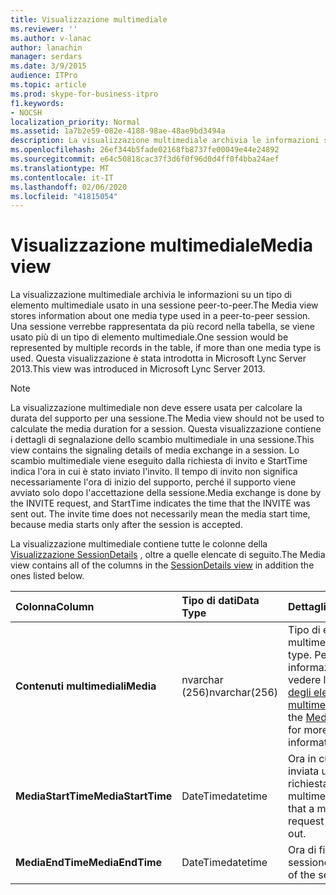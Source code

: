 ```yaml
---
title: Visualizzazione multimediale
ms.reviewer: ''
ms.author: v-lanac
author: lanachin
manager: serdars
ms.date: 3/9/2015
audience: ITPro
ms.topic: article
ms.prod: skype-for-business-itpro
f1.keywords:
- NOCSH
localization_priority: Normal
ms.assetid: 1a7b2e59-082e-4188-98ae-48ae9bd3494a
description: La visualizzazione multimediale archivia le informazioni su un tipo di elemento multimediale usato in una sessione peer-to-peer. Una sessione verrebbe rappresentata da più record nella tabella, se viene usato più di un tipo di elemento multimediale. Questa visualizzazione è stata introdotta in Microsoft Lync Server 2013.
ms.openlocfilehash: 26ef344b5fade02168fb8737fe00049e44e24892
ms.sourcegitcommit: e64c50818cac37f3d6f0f96d0d4ff0f4bba24aef
ms.translationtype: MT
ms.contentlocale: it-IT
ms.lasthandoff: 02/06/2020
ms.locfileid: "41815054"
---
```

# <a name="media-view"></a><span data-ttu-id="13cb8-105">Visualizzazione multimediale</span><span class="sxs-lookup"><span data-stu-id="13cb8-105">Media view</span></span>
 
<span data-ttu-id="13cb8-106">La visualizzazione multimediale archivia le informazioni su un tipo di elemento multimediale usato in una sessione peer-to-peer.</span><span class="sxs-lookup"><span data-stu-id="13cb8-106">The Media view stores information about one media type used in a peer-to-peer session.</span></span> <span data-ttu-id="13cb8-107">Una sessione verrebbe rappresentata da più record nella tabella, se viene usato più di un tipo di elemento multimediale.</span><span class="sxs-lookup"><span data-stu-id="13cb8-107">One session would be represented by multiple records in the table, if more than one media type is used.</span></span> <span data-ttu-id="13cb8-108">Questa visualizzazione è stata introdotta in Microsoft Lync Server 2013.</span><span class="sxs-lookup"><span data-stu-id="13cb8-108">This view was introduced in Microsoft Lync Server 2013.</span></span>
  
> [!NOTE]
> <span data-ttu-id="13cb8-109">La visualizzazione multimediale non deve essere usata per calcolare la durata del supporto per una sessione.</span><span class="sxs-lookup"><span data-stu-id="13cb8-109">The Media view should not be used to calculate the media duration for a session.</span></span> <span data-ttu-id="13cb8-110">Questa visualizzazione contiene i dettagli di segnalazione dello scambio multimediale in una sessione.</span><span class="sxs-lookup"><span data-stu-id="13cb8-110">This view contains the signaling details of media exchange in a session.</span></span> <span data-ttu-id="13cb8-111">Lo scambio multimediale viene eseguito dalla richiesta di invito e StartTime indica l'ora in cui è stato inviato l'invito. Il tempo di invito non significa necessariamente l'ora di inizio del supporto, perché il supporto viene avviato solo dopo l'accettazione della sessione.</span><span class="sxs-lookup"><span data-stu-id="13cb8-111">Media exchange is done by the INVITE request, and StartTime indicates the time that the INVITE was sent out. The invite time does not necessarily mean the media start time, because media starts only after the session is accepted.</span></span> 
  
<span data-ttu-id="13cb8-112">La visualizzazione multimediale contiene tutte le colonne della [Visualizzazione SessionDetails](sessiondetails-0.md) , oltre a quelle elencate di seguito.</span><span class="sxs-lookup"><span data-stu-id="13cb8-112">The Media view contains all of the columns in the [SessionDetails view](sessiondetails-0.md) in addition the ones listed below.</span></span>
  
|<span data-ttu-id="13cb8-113">**Colonna**</span><span class="sxs-lookup"><span data-stu-id="13cb8-113">**Column**</span></span>|<span data-ttu-id="13cb8-114">**Tipo di dati**</span><span class="sxs-lookup"><span data-stu-id="13cb8-114">**Data Type**</span></span>|<span data-ttu-id="13cb8-115">**Dettagli**</span><span class="sxs-lookup"><span data-stu-id="13cb8-115">**Details**</span></span>|
|:-----|:-----|:-----|
|<span data-ttu-id="13cb8-116">**Contenuti multimediali**</span><span class="sxs-lookup"><span data-stu-id="13cb8-116">**Media**</span></span> <br/> |<span data-ttu-id="13cb8-117">nvarchar (256)</span><span class="sxs-lookup"><span data-stu-id="13cb8-117">nvarchar(256)</span></span>  <br/> |<span data-ttu-id="13cb8-118">Tipo di elemento multimediale.</span><span class="sxs-lookup"><span data-stu-id="13cb8-118">Media type.</span></span> <span data-ttu-id="13cb8-119">Per altre informazioni, vedere la [tabella degli elementi multimediali](medialist.md) .</span><span class="sxs-lookup"><span data-stu-id="13cb8-119">See the [MediaList table](medialist.md) for more information.</span></span> <br/> |
|<span data-ttu-id="13cb8-120">**MediaStartTime**</span><span class="sxs-lookup"><span data-stu-id="13cb8-120">**MediaStartTime**</span></span> <br/> |<span data-ttu-id="13cb8-121">DateTime</span><span class="sxs-lookup"><span data-stu-id="13cb8-121">datetime</span></span>  <br/> |<span data-ttu-id="13cb8-122">Ora in cui è stata inviata una richiesta multimediale.</span><span class="sxs-lookup"><span data-stu-id="13cb8-122">Time that a media request was sent out.</span></span>  <br/> |
|<span data-ttu-id="13cb8-123">**MediaEndTime**</span><span class="sxs-lookup"><span data-stu-id="13cb8-123">**MediaEndTime**</span></span> <br/> |<span data-ttu-id="13cb8-124">DateTime</span><span class="sxs-lookup"><span data-stu-id="13cb8-124">datetime</span></span>  <br/> |<span data-ttu-id="13cb8-125">Ora di fine della sessione.</span><span class="sxs-lookup"><span data-stu-id="13cb8-125">End time of the session.</span></span>  <br/> |
   

